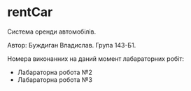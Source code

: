 # rentCar
Система оренди автомобілів.

Автор: Буждиган Владислав. Група 143-Б1.

Номера виконанних на даний момент лабараторних робіт:
- Лабараторна робота №2
- Лабараторна робота №3
